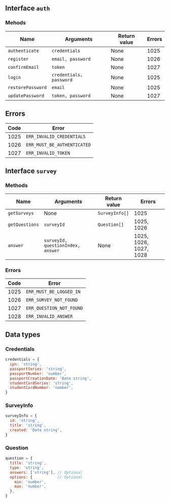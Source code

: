 ## Interface `auth`

### Mehods

| Name | Arguments | Return value | Errors |
|------|-----------|--------------|--------|
| `authenticate` | `credentials` | None | 1025 |
| `register` | `email, password` | None | 1026 |
| `confirmEmail` | `token` | None | 1027 |
| `login` | `credentials, password` | None | 1025 |
| `restorePassword` | `email` | None | 1025 |
| `updatePassword` | `token, password` | None | 1027 |

## Errors

| Code | Error |
|------|-------|
| 1025 | `ERR_INVALID_CREDENTIALS` |
| 1026 | `ERR_MUST_BE_AUTHENTICATED` |
| 1027 | `ERR_INVALID_TOKEN` |

## Interface `survey`

### Methods

| Name | Arguments | Return value | Errors |
|------|-----------|--------------|--------|
| `getSurveys` | None | `SurveyInfo[]` | 1025 |
| `getQuestions` | `surveyId` | `Question[]` | 1025, 1026 |
| `answer` | `surveyId, questionIndex, answer` | None | 1025, 1026, 1027, 1028 |

### Errors

| Code | Error |
|------|-------|
| 1025 | `ERR_MUST_BE_LOGGED_IN` |
| 1026 | `ERR_SURVEY_NOT_FOUND` |
| 1027 | `ERR_QUESTION_NOT_FOUND` |
| 1028 | `ERR_INVALID_ANSWER` |

## Data types

### Credentials

```js
credentials = {
  ipn: 'string',
  passportSeries: 'string',
  passportNumber: 'number',
  passportCreationDate: 'Date string',
  studentCardSeries: 'string',
  studentCardNumber: 'number',
}
```

### SurveyInfo

```js
surveyInfo = {
  id: 'string',
  title: 'string',
  created: 'Date string',
}
```

### Question

```js
question = {
  title: 'string',
  type: 'string',
  answers: ['string'], // Optional
  options: {           // Optional
    min: 'number',
    max: 'number',
  },
}
```
